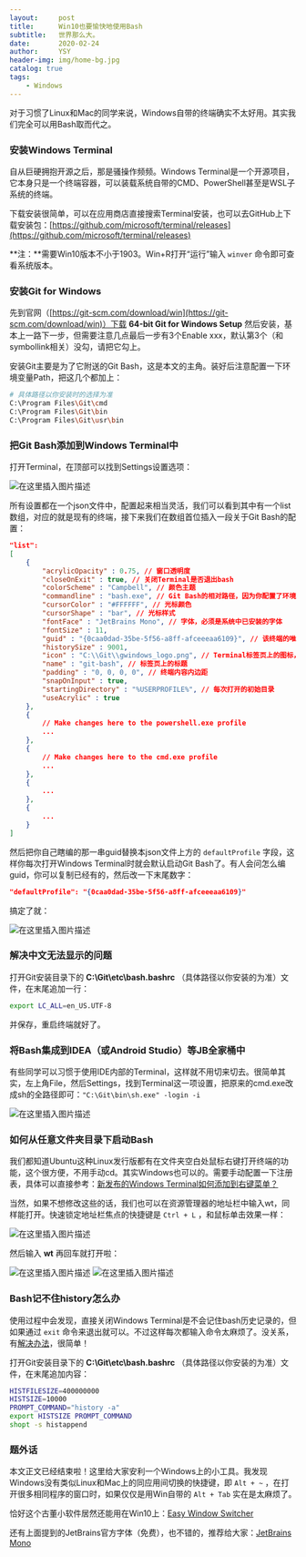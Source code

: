 ```yaml
---
layout:     post
title:      Win10也要愉快地使用Bash
subtitle:   世界那么大。
date:       2020-02-24
author:     YSY
header-img: img/home-bg.jpg
catalog: true
tags:
    - Windows
---
```


对于习惯了Linux和Mac的同学来说，Windows自带的终端确实不太好用。其实我们完全可以用Bash取而代之。

### 安装Windows Terminal

自从巨硬拥抱开源之后，那是骚操作频频。Windows Terminal是一个开源项目，它本身只是一个终端容器，可以装载系统自带的CMD、PowerShell甚至是WSL子系统的终端。

下载安装很简单，可以在应用商店直接搜索Terminal安装，也可以去GitHub上下载安装包：[https://github.com/microsoft/terminal/releases](https://github.com/microsoft/terminal/releases)

**注：**需要Win10版本不小于1903。Win+R打开“运行”输入 `winver` 命令即可查看系统版本。

### 安装Git for Windows

先到官网（[https://git-scm.com/download/win](https://git-scm.com/download/win)）下载 **64-bit Git for Windows Setup** 然后安装，基本上一路下一步，但需要注意几点最后一步有3个Enable xxx，默认第3个（和symbollink相关）没勾，请把它勾上。

安装Git主要是为了它附送的Git Bash，这是本文的主角。装好后注意配置一下环境变量Path，把这几个都加上：

```bash
# 具体路径以你安装时的选择为准
C:\Program Files\Git\cmd
C:\Program Files\Git\bin
C:\Program Files\Git\usr\bin
```

### 把Git Bash添加到Windows Terminal中

打开Terminal，在顶部可以找到Settings设置选项：

![在这里插入图片描述](https://imgconvert.csdnimg.cn/20200224173143173.png?x-oss-process=image/watermark,type_ZmFuZ3poZW5naGVpdGk,shadow_10,text_aHR0cHM6Ly9ibG9nLmNzZG4ubmV0L3lzeTk1MDgwMw==,size_16,color_FFFFFF,t_70)

所有设置都在一个json文件中，配置起来相当灵活，我们可以看到其中有一个list数组，对应的就是现有的终端，接下来我们在数组首位插入一段关于Git Bash的配置：

```json
"list":
[
    {
        "acrylicOpacity" : 0.75, // 窗口透明度
        "closeOnExit" : true, // 关闭Terminal是否退出bash
        "colorScheme" : "Campbell", // 颜色主题
        "commandline" : "bash.exe", // Git Bash的相对路径，因为你配置了环境变量所以不用写绝对路径
        "cursorColor" : "#FFFFFF", // 光标颜色
        "cursorShape" : "bar", // 光标样式
        "fontFace" : "JetBrains Mono", // 字体，必须是系统中已安装的字体
        "fontSize" : 11,
        "guid" : "{0caa0dad-35be-5f56-a8ff-afceeeaa6109}", // 该终端的唯一id，一定要和list中其他项不同
        "historySize" : 9001,
        "icon" : "C:\\Git\\gwindows_logo.png", // Terminal标签页上的图标，自己随便找个都行
        "name" : "git-bash", // 标签页上的标题
        "padding" : "0, 0, 0, 0", // 终端内容内边距
        "snapOnInput" : true,
        "startingDirectory" : "%USERPROFILE%", // 每次打开的初始目录
        "useAcrylic" : true
    },
    {
        // Make changes here to the powershell.exe profile
        ...
    },
    {
        // Make changes here to the cmd.exe profile
        ...
    },
    {
        ...
    },
    {
        ...
    }
]
```

然后把你自己瞎编的那一串guid替换本json文件上方的 `defaultProfile` 字段，这样你每次打开Windows Terminal时就会默认启动Git Bash了。有人会问怎么编guid，你可以复制已经有的，然后改一下末尾数字：

```json
"defaultProfile": "{0caa0dad-35be-5f56-a8ff-afceeeaa6109}"
```

搞定了就：

![在这里插入图片描述](https://imgconvert.csdnimg.cn/2020022417543044.png)

### 解决中文无法显示的问题

打开Git安装目录下的 **C:\Git\etc\bash.bashrc** （具体路径以你安装的为准）文件，在末尾追加一行：

```bash
export LC_ALL=en_US.UTF-8
```

并保存，重启终端就好了。

### 将Bash集成到IDEA（或Android Studio）等JB全家桶中

有些同学可以习惯于使用IDE内部的Terminal，这样就不用切来切去。很简单其实，左上角File，然后Settings，找到Terminal这一项设置，把原来的cmd.exe改成sh的全路径即可：`"C:\Git\bin\sh.exe" -login -i`

![在这里插入图片描述](https://imgconvert.csdnimg.cn/2020022418013520.png?x-oss-process=image/watermark,type_ZmFuZ3poZW5naGVpdGk,shadow_10,text_aHR0cHM6Ly9ibG9nLmNzZG4ubmV0L3lzeTk1MDgwMw==,size_16,color_FFFFFF,t_70)

### 如何从任意文件夹目录下启动Bash

我们都知道Ubuntu这种Linux发行版都有在文件夹空白处鼠标右键打开终端的功能，这个很方便，不用手动cd。其实Windows也可以的。需要手动配置一下注册表，具体可以直接参考：[新发布的Windows Terminal如何添加到右键菜单？](https://www.zhihu.com/question/325948326)

当然，如果不想修改这些的话，我们也可以在资源管理器的地址栏中输入wt，同样能打开。快速锁定地址栏焦点的快捷键是 `Ctrl + L` ，和鼠标单击效果一样：

![在这里插入图片描述](https://imgconvert.csdnimg.cn/20200226163354171.png)

然后输入 **wt** 再回车就打开啦：

![在这里插入图片描述](https://imgconvert.csdnimg.cn/2020022616355223.png)
![在这里插入图片描述](https://imgconvert.csdnimg.cn/2020022616364753.png)

### Bash记不住history怎么办

使用过程中会发现，直接关闭Windows Terminal是不会记住bash历史记录的，但如果通过 `exit` 命令来退出就可以。不过这样每次都输入命令太麻烦了。没关系，有[解决办法](https://felixc.at/2013/09/how-to-avoid-losing-any-history-lines/)，很简单！

打开Git安装目录下的 **C:\Git\etc\bash.bashrc** （具体路径以你安装的为准）文件，在末尾追加内容：

```bash
HISTFILESIZE=400000000
HISTSIZE=10000
PROMPT_COMMAND="history -a"
export HISTSIZE PROMPT_COMMAND
shopt -s histappend
```

### 题外话

本文正文已经结束啦！这里给大家安利一个Windows上的小工具。我发现Windows没有类似Linux和Mac上的同应用间切换的快捷键，即 `Alt + ~` ，在打开很多相同程序的窗口时，如果仅仅是用Win自带的 `Alt + Tab` 实在是太麻烦了。

恰好这个古董小软件居然还能用在Win10上：[Easy Window Switcher](https://neosmart.net/EasySwitch/)

还有上面提到的JetBrains官方字体（免费），也不错的，推荐给大家：[JetBrains Mono](https://www.jetbrains.com/lp/mono/#how-to-install)
